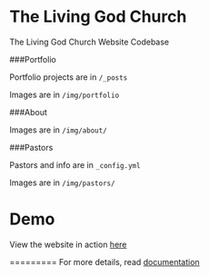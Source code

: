 The Living God Church
====================

The Living God Church Website Codebase

###Portfolio

Portfolio projects are in `/_posts`

Images are in `/img/portfolio`

###About

Images are in `/img/about/`

###Pastors

Pastors and info are in `_config.yml`

Images are in `/img/pastors/`


# Demo

View the website in action [here](https://www.tlg-church.com/)

=========
For more details, read [documentation](http://jekyllrb.com/)
